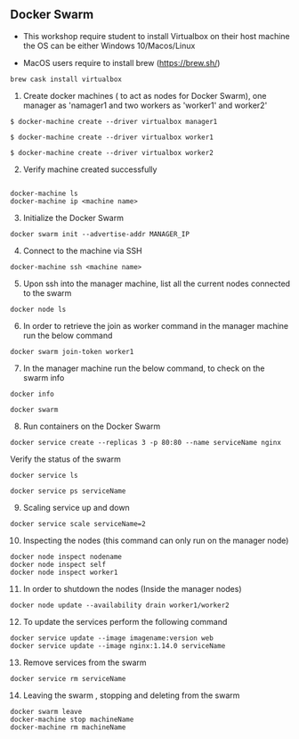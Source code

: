 ## Docker Swarm

* This workshop require student to install Virtualbox on their host machine  the OS can be either Windows 10/Macos/Linux


* MacOS users require to install brew (https://brew.sh/)

```
brew cask install virtualbox
```

1. Create docker machines ( to act as nodes for Docker Swarm), one manager as 'namager1 and two workers as 'worker1' and worker2'

```
$ docker-machine create --driver virtualbox manager1

$ docker-machine create --driver virtualbox worker1

$ docker-machine create --driver virtualbox worker2
```

2. Verify machine created successfully

```

docker-machine ls
docker-machine ip <machine name>

```

3. Initialize the Docker Swarm

```
docker swarm init --advertise-addr MANAGER_IP
```

4. Connect to the machine via SSH

```
docker-machine ssh <machine name>
```

5. Upon ssh into the manager machine, list all the current nodes connected to the swarm

```
docker node ls
```

6. In order to retrieve the join as worker command in the manager machine run the below command

```
docker swarm join-token worker1
```

7. In the manager machine run the below command, to check on the swarm info

```
docker info

docker swarm
```

8. Run containers on the Docker Swarm

```
docker service create --replicas 3 -p 80:80 --name serviceName nginx
```

Verify the status of the swarm

```
docker service ls

docker service ps serviceName
```


9. Scaling service up and down


```
docker service scale serviceName=2
```

10. Inspecting the nodes (this command can only run on the manager node)

```
docker node inspect nodename
docker node inspect self
docker node inspect worker1
```

11. In order to shutdown the nodes (Inside the manager nodes)

```
docker node update --availability drain worker1/worker2
```

12. To update the services perform the following command

```
docker service update --image imagename:version web
docker service update --image nginx:1.14.0 serviceName
```

13. Remove services from the swarm

```
docker service rm serviceName
```

14. Leaving the swarm , stopping and deleting from the swarm

```
docker swarm leave
docker-machine stop machineName
docker-machine rm machineName
```